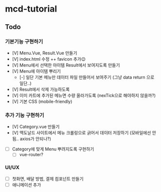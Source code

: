 # **mcd-tutorial**

## Todo

### **기본기능 구현하기**
- [V] Menu.Vue, Result.Vue 만들기  
- [V] index.html 수정 ++ favicon 추가😉
- [V] Menu에서 선택한 아이템 Result에서 보여지도록 만들기
- [V] Menu에 아이템 뿌리기
  - [-] 일단 기본 메뉴만 데이터 파일 만들어서 보여주기 (그냥 data return 으로 일단..)
- [V] Result에서 삭제 가능하도록 
- [V] 이미 카트에 추가된 메뉴면 수량 올라가도록 (nexTick으로 해야하지 않을까?)
- [V] 기본 CSS (mobile-friendly)

### **추가 기능 구현하기**
- [V] Category.vue 만들기
- [V] 맥도날드 사이트에서 메뉴 크롤링으로 긁어서 데이터 저장하기 (모바일에선 안됨.. axios가 안되나?)
- [ ] Category에 맞게 Menu 뿌려지도록 구현하기
  - [ ] vue-router? 

### **UI/UX**
- [ ] 첫화면, 배달 방법, 결제 컴포넌트 만들기 
- [ ] 애니메이션 추가
